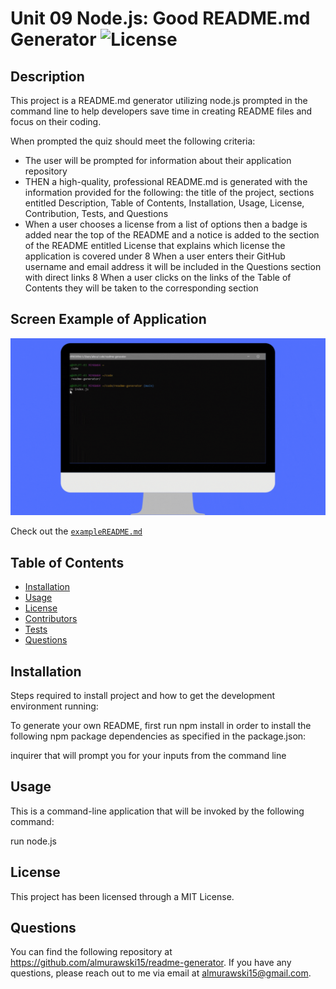 # Unit 09 Node.js: Good README.md Generator ![License](https://img.shields.io/badge/License-MIT-yellow.svg)

## Description

This project is a README.md generator utilizing node.js prompted in the command line to help developers save time in creating README files and focus on their coding.

When prompted the quiz should meet the following criteria:

* The user will be prompted for information about their application repository
* THEN a high-quality, professional README.md is generated with the information provided for the following: the title of the project, sections entitled Description, Table of Contents, Installation, Usage, License, Contribution, Tests, and Questions
* When a user chooses a license from a list of options then a badge is added near the top of the README and a notice is added to the section of the README entitled License that explains which license the application is covered under
8 When a user enters their GitHub username and email address it will be included in the Questions section with direct links
8 When a user clicks on the links of the Table of Contents they will be taken to the corresponding section

## Screen Example of Application

![Gif demo of README-generator](readme_gif.gif)

Check out the [`exampleREADME.md`](https://github.com/almurawski15/readme-generator/blob/main/exampleREADME.md)

## Table of Contents

- [Installation](#Installation)
- [Usage](#Usage)
- [License](#License)
- [Contributors](#Contribution)
- [Tests](#Tests)
- [Questions](#Questions)

## Installation

Steps required to install project and how to get the development environment running:

To generate your own README, first run npm install in order to install the following npm package dependencies as specified in the package.json:

inquirer that will prompt you for your inputs from the command line

## Usage 

This is a command-line application that will be invoked by the following command:

run node.js 

## License

This project has been licensed through a MIT License.


## Questions

You can find the following repository at https://github.com/almurawski15/readme-generator. If you have any questions, please reach out to me via email at almurawski15@gmail.com.
